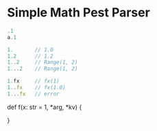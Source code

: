 Simple Math Pest Parser
=======================



```js
.1
a.1

1.       // 1.0
1.2      // 1.2
1..2     // Range(1, 2)
1...2    // Range(1, 2)

1.fx     // fx(1)
1..fx    // fx(1.0)
1...fx   // error
```



def f(x: str = 1, *arg, *kv) {

}
